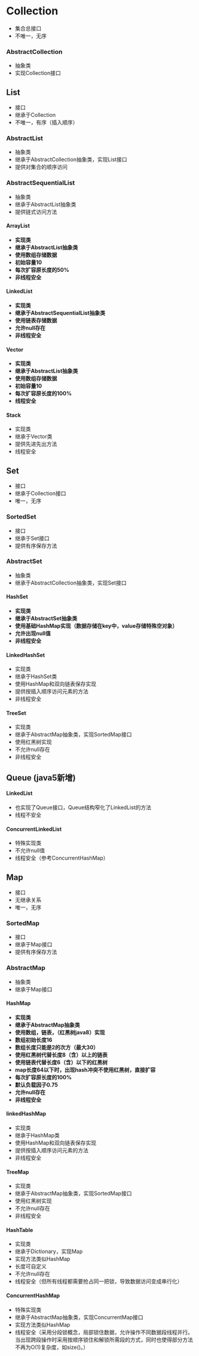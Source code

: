 # Collection
- 集合总接口
- 不唯一，无序
### AbstractCollection
- 抽象类
- 实现Collection接口

## List
- 接口
- 继承于Collection
- 不唯一，有序（插入顺序）
### AbstractList
- 抽象类
- 继承于AbstractCollection抽象类，实现List接口
- 提供对集合的顺序访问
### AbstractSequentialList
- 抽象类
- 继承于AbstractList抽象类
- 提供链式访问方法
#### ArrayList
- **实现类**
- **继承于AbstractList抽象类**
- **使用数组存储数据**
- **初始容量10**
- **每次扩容原长度的50%**
- **非线程安全**
#### LinkedList
- **实现类**
- **继承于AbstractSequentialList抽象类**
- **使用链表存储数据**
- **允许null存在**
- **非线程安全**
#### Vector
- **实现类**
- **继承于AbstractList抽象类**
- **使用数组存储数据**
- **初始容量10**
- **每次扩容原长度的100%**
- **线程安全**
#### Stack
- 实现类
- 继承于Vector类
- 提供先进先出方法
- 线程安全

## Set
- 接口
- 继承于Collection接口
- 唯一，无序
### SortedSet
- 接口
- 继承于Set接口
- 提供有序保存方法
### AbstractSet
- 抽象类
- 继承于AbstractCollection抽象类，实现Set接口
#### HashSet
- **实现类**
- **继承于AbstractSet抽象类**
- **使用基础HashMap实现（数据存储在key中，value存储特殊空对象）**
- **允许出现null值**
- **非线程安全**
#### LinkedHashSet
- 实现类
- 继承于HashSet类
- 使用HashMap和双向链表保存实现
- 提供按插入顺序访问元素的方法
- 非线程安全
#### TreeSet
- 实现类
- 继承于AbstractMap抽象类，实现SortedMap接口
- 使用红黑树实现
- 不允许null存在
- 非线程安全

## Queue (java5新增)
#### LinkedList
- 也实现了Queue接口，Queue结构窄化了LinkedList的方法
- 线程不安全
#### ConcurrentLinkedList
- 特殊实现类
- 不允许null值
- 线程安全（参考ConcurrentHashMap）


## Map 
- 接口
- 无继承关系
- 唯一，无序
### SortedMap
- 接口
- 继承于Map接口
- 提供有序保存方法
### AbstractMap
- 抽象类
- 继承于Map接口
#### HashMap
- **实现类**
- **继承于AbstractMap抽象类**
- **使用数组，链表，（红黑树java8）实现**
- **数组初始长度16**
- **数组长度只能是2的次方（最大30）**
- **使用红黑树代替长度8（含）以上的链表**
- **使用链表代替长度6（含）以下的红黑树**
- **map长度64以下时，出现hash冲突不使用红黑树，直接扩容**
- **每次扩容原长度的100%**
- **默认负载因子0.75**
- **允许null存在**
- **非线程安全**
#### linkedHashMap
- 实现类
- 继承于HashMap类
- 使用HashMap和双向链表保存实现
- 提供按插入顺序访问元素的方法
- 非线程安全
#### TreeMap
- 实现类
- 继承于AbstractMap抽象类，实现SortedMap接口
- 使用红黑树实现
- 不允许null存在
- 非线程安全
#### HashTable
- 实现类
- 继承于Dictionary，实现Map
- 实现方法类似HashMap
- 长度可自定义
- 不允许null存在
- 线程安全（但所有线程都需要抢占同一把锁，导致数据访问变成串行化）
#### ConcurrentHashMap
- 特殊实现类
- 继承于AbstractMap抽象类，实现ConcurrentMap接口
- 实现方法类似HashMap
- 线程安全（采用分段锁概念，局部锁住数据，允许操作不同数据段线程并行。当出现跨段操作时采用按顺序锁住和解锁所需段的方式，同时也使得部分方法不再为O(1)复杂度，如size()。）


    